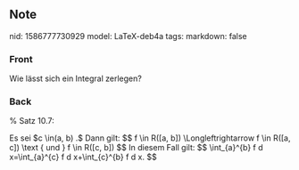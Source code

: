 ## Note
nid: 1586777730929
model: LaTeX-deb4a
tags: 
markdown: false

### Front
Wie lässt sich ein Integral zerlegen?

### Back
% Satz 10.7: <div>
</div><div>Es sei $c \in(a, b) .$ Dann gilt:
$$
f \in R([a, b]) \Longleftrightarrow f \in R([a, c]) \text { und } f \in R([c, b])
$$
In diesem Fall gilt:
$$
\int_{a}^{b} f d x=\int_{a}^{c} f d x+\int_{c}^{b} f d x.
$$</div>
